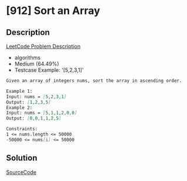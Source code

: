 # [912] Sort an Array

## Description

[LeetCode Problem Description](https://leetcode.com/problems/sort-an-array/description/)

* algorithms
* Medium (64.49%)
* Testcase Example:  '[5,2,3,1]'

```md
Given an array of integers nums, sort the array in ascending order.

Example 1:
Input: nums = [5,2,3,1]
Output: [1,2,3,5]
Example 2:
Input: nums = [5,1,1,2,0,0]
Output: [0,0,1,1,2,5]

Constraints:
1 <= nums.length <= 50000
-50000 <= nums[i] <= 50000

```

## Solution

[SourceCode](./solution.js)
